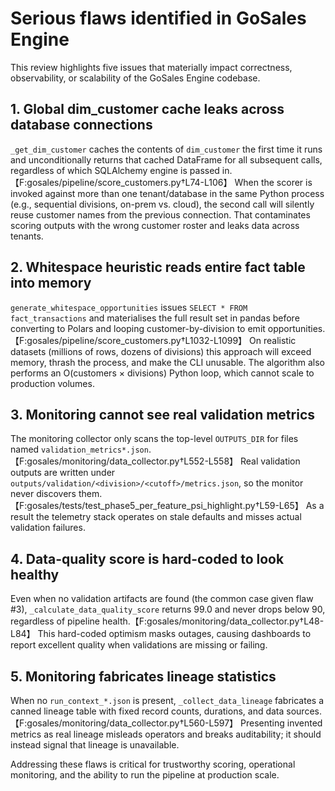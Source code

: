 # Serious flaws identified in GoSales Engine

This review highlights five issues that materially impact correctness, observability, or scalability of the GoSales Engine codebase.

## 1. Global dim_customer cache leaks across database connections
`_get_dim_customer` caches the contents of `dim_customer` the first time it runs and unconditionally returns that cached DataFrame for all subsequent calls, regardless of which SQLAlchemy engine is passed in.【F:gosales/pipeline/score_customers.py†L74-L106】 When the scorer is invoked against more than one tenant/database in the same Python process (e.g., sequential divisions, on-prem vs. cloud), the second call will silently reuse customer names from the previous connection. That contaminates scoring outputs with the wrong customer roster and leaks data across tenants.

## 2. Whitespace heuristic reads entire fact table into memory
`generate_whitespace_opportunities` issues `SELECT * FROM fact_transactions` and materialises the full result set in pandas before converting to Polars and looping customer-by-division to emit opportunities.【F:gosales/pipeline/score_customers.py†L1032-L1099】 On realistic datasets (millions of rows, dozens of divisions) this approach will exceed memory, thrash the process, and make the CLI unusable. The algorithm also performs an O(customers × divisions) Python loop, which cannot scale to production volumes.

## 3. Monitoring cannot see real validation metrics
The monitoring collector only scans the top-level `OUTPUTS_DIR` for files named `validation_metrics*.json`.【F:gosales/monitoring/data_collector.py†L552-L558】 Real validation outputs are written under `outputs/validation/<division>/<cutoff>/metrics.json`, so the monitor never discovers them.【F:gosales/tests/test_phase5_per_feature_psi_highlight.py†L59-L65】 As a result the telemetry stack operates on stale defaults and misses actual validation failures.

## 4. Data-quality score is hard-coded to look healthy
Even when no validation artifacts are found (the common case given flaw #3), `_calculate_data_quality_score` returns 99.0 and never drops below 90, regardless of pipeline health.【F:gosales/monitoring/data_collector.py†L48-L84】 This hard-coded optimism masks outages, causing dashboards to report excellent quality when validations are missing or failing.

## 5. Monitoring fabricates lineage statistics
When no `run_context_*.json` is present, `_collect_data_lineage` fabricates a canned lineage table with fixed record counts, durations, and data sources.【F:gosales/monitoring/data_collector.py†L560-L597】 Presenting invented metrics as real lineage misleads operators and breaks auditability; it should instead signal that lineage is unavailable.

Addressing these flaws is critical for trustworthy scoring, operational monitoring, and the ability to run the pipeline at production scale.
